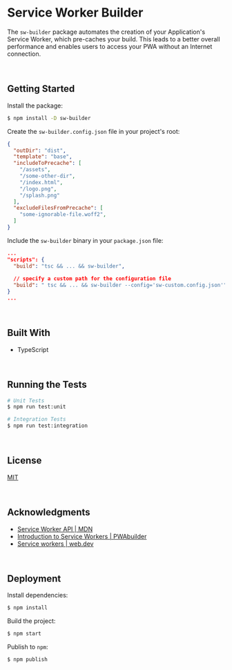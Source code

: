 # Service Worker Builder

The `sw-builder` package automates the creation of your Application's Service Worker, which pre-caches your build. This leads to a better overall performance and enables users to access your PWA without an Internet connection.

</br>

## Getting Started

Install the package:
```bash
$ npm install -D sw-builder
```

Create the `sw-builder.config.json` file in your project's root:
```json
{
  "outDir": "dist",
  "template": "base",
  "includeToPrecache": [
    "/assets",
    "/some-other-dir",
    "/index.html",
    "/logo.png",
    "/splash.png"
  ],
  "excludeFilesFromPrecache": [
    "some-ignorable-file.woff2",
  ]
}
```

Include the `sw-builder` binary in your `package.json` file:
```json
...
"scripts": {
  "build": "tsc && ... && sw-builder",
  
  // specify a custom path for the configuration file
  "build": " tsc && ... && sw-builder --config='sw-custom.config.json'",
}
...
```



<br/>

## Built With

- TypeScript





<br/>

## Running the Tests
```bash
# Unit Tests
$ npm run test:unit

# Integration Tests
$ npm run test:integration
```



<br/>

## License

[MIT](https://choosealicense.com/licenses/mit/)





<br/>

## Acknowledgments

- [Service Worker API | MDN](https://developer.mozilla.org/en-US/docs/Web/API/Service_Worker_API)
- [Introduction to Service Workers | PWAbuilder](https://docs.pwabuilder.com/#/home/sw-intro)
- [Service workers | web.dev](https://web.dev/learn/pwa/service-workers)





<br/>

## Deployment

Install dependencies:
```bash
$ npm install
```

Build the project:
```bash
$ npm start
```

Publish to `npm`:
```bash
$ npm publish
```
